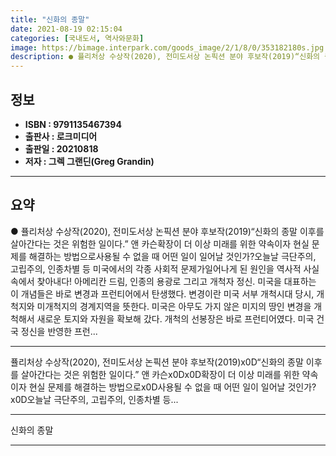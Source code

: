 ```yaml
---
title: "신화의 종말"
date: 2021-08-19 02:15:04
categories: [국내도서, 역사와문화]
image: https://bimage.interpark.com/goods_image/2/1/8/0/353182180s.jpg
description: ● 퓰리처상 수상작(2020), 전미도서상 논픽션 분야 후보작(2019)“신화의 종말 이후를 살아간다는 것은 위험한 일이다.” 앤 카슨확장이 더 이상 미래를 위한 약속이자 현실 문제를 해결하는 방법으로사용될 수 없을 때 어떤 일이 일어날 것인가?오늘날 극단주의, 고립주의, 인종차별 등
---
```


## **정보**

- **ISBN : 9791135467394**
- **출판사 : 로크미디어**
- **출판일 : 20210818**
- **저자 : 그렉 그랜딘(Greg Grandin)**

------



## **요약**

●  퓰리처상 수상작(2020), 전미도서상 논픽션 분야 후보작(2019)“신화의 종말 이후를 살아간다는 것은 위험한 일이다.” 앤 카슨확장이 더 이상 미래를 위한 약속이자 현실 문제를 해결하는 방법으로사용될 수 없을 때 어떤 일이 일어날 것인가?오늘날 극단주의, 고립주의, 인종차별 등 미국에서의 각종 사회적 문제가일어나게 된 원인을 역사적 사실 속에서 찾아내다! 아메리칸 드림, 인종의 용광로 그리고 개척자 정신. 미국을 대표하는 이 개념들은 바로 변경과 프런티어에서 탄생했다. 변경이란 미국 서부 개척시대 당시, 개척지와 미개척지의 경계지역을 뜻한다. 미국은 아무도 가지 않은 미지의 땅인 변경을 개척해서 새로운 토지와 자원을 확보해 갔다. 개척의 선봉장은 바로 프런티어였다. 미국 건국 정신을 반영한 프런...

------

퓰리처상 수상작(2020), 전미도서상 논픽션 분야 후보작(2019)x0D“신화의 종말 이후를 살아간다는 것은 위험한 일이다.” 앤 카슨x0Dx0D확장이 더 이상 미래를 위한 약속이자 현실 문제를 해결하는 방법으로x0D사용될 수 없을 때 어떤 일이 일어날 것인가?x0D오늘날 극단주의, 고립주의, 인종차별 등... 

------


신화의 종말 

------


